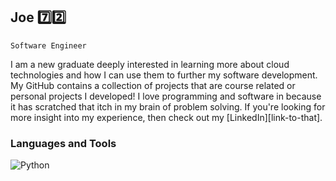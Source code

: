 ## Joe 7️⃣2️⃣

`Software Engineer`

I am a new graduate deeply interested in learning more about cloud technologies and how I can use them to further my software development. My GitHub contains a collection of projects that are course related or personal projects I developed! I love programming and software in because it has scratched that itch in my brain of problem solving. If you're looking for more insight into my experience, then check out my [LinkedIn][link-to-that].

### Languages and Tools
<a>
  <img src="https://s3.dualstack.us-east-2.amazonaws.com/pythondotorg-assets/media/files/python-logo-only.svg" alt ="Python"/>
</a>

